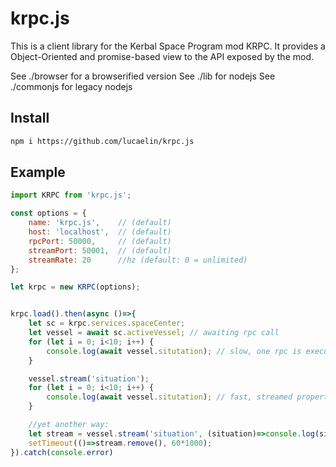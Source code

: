 # krpc.js
This is a client library for the Kerbal Space Program mod KRPC.
It provides a Object-Oriented and promise-based view to the API exposed by the mod.

See ./browser for a browserified version
See ./lib for nodejs
See ./commonjs for legacy nodejs

## Install
```bash
npm i https://github.com/lucaelin/krpc.js
```

## Example
```javascript
import KRPC from 'krpc.js';

const options = {
    name: 'krpc.js',    // (default)
    host: 'localhost',  // (default)
    rpcPort: 50000,     // (default)
    streamPort: 50001,  // (default)
    streamRate: 20      //hz (default: 0 = unlimited)
};

let krpc = new KRPC(options);


krpc.load().then(async ()=>{
    let sc = krpc.services.spaceCenter;
    let vessel = await sc.activeVessel; // awaiting rpc call
    for (let i = 0; i<10; i++) {
        console.log(await vessel.situtation); // slow, one rpc is executed every time
    }

    vessel.stream('situation');
    for (let i = 0; i<10; i++) {
        console.log(await vessel.situtation); // fast, streamed properties can be resolved immediately
    }

    //yet another way:
    let stream = vessel.stream('situation', (situation)=>console.log(situation));
    setTimeout(()=>stream.remove(), 60*1000);
}).catch(console.error)
```

